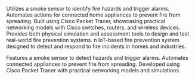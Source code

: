 Utilizes a smoke sensor to identify fire hazards and trigger alarms.
Automates actions for connected home appliances to prevent fire from spreading.
Built using Cisco Packet Tracer, showcasing practical networking models with Cisco switches, routers, and wireless devices.
Provides both physical simulation and assessment tools to design and test real-world fire prevention systems.
n IoT-based fire prevention system designed to detect and respond to fire incidents in homes and industries.

Features a smoke sensor to detect hazards and trigger alarms.
Automates connected appliances to prevent fire from spreading.
Developed using Cisco Packet Tracer with practical networking models and simulations.
